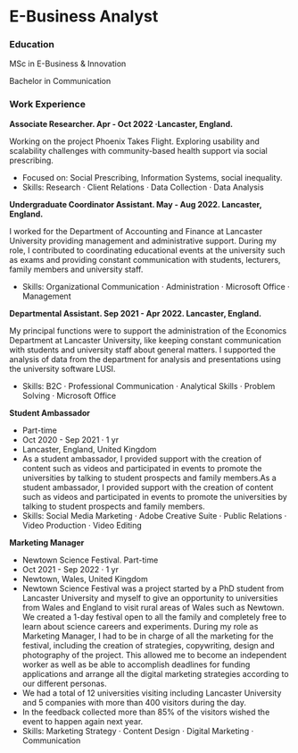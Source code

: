 # E-Business Analyst

### Education
MSc in E-Business & Innovation

Bachelor in Communication

### Work Experience
**Associate Researcher. Apr - Oct 2022 ·Lancaster, England.**

Working on the project Phoenix Takes Flight. Exploring usability and scalability challenges with community-based health support via social prescribing.
- Focused on: Social Prescribing, Information Systems, social inequality.
- Skills: Research · Client Relations · Data Collection · Data Analysis


**Undergraduate Coordinator Assistant. May - Aug 2022. Lancaster, England.**

I worked for the Department of Accounting and Finance at Lancaster University providing management and administrative support. During my role, I contributed to coordinating educational events at the university such as exams and providing constant communication with students, lecturers, family members and university staff.
- Skills: Organizational Communication · Administration · Microsoft Office · Management


**Departmental Assistant. Sep 2021 - Apr 2022. Lancaster, England.**

My principal functions were to support the administration of the Economics Department at Lancaster University, like keeping constant communication with students and university staff about general matters. I supported the analysis of data from the department for analysis and presentations using the university software LUSI.
- Skills: B2C · Professional Communication · Analytical Skills · Problem Solving · Microsoft Office


**Student Ambassador**
- Part-time
- Oct 2020 - Sep 2021 · 1 yr
- Lancaster, England, United Kingdom
- As a student ambassador, I provided support with the creation of content such as videos and participated in events to promote the universities by talking to student prospects and family members.As a student ambassador, I provided support with the creation of content such as videos and participated in events to promote the universities by talking to student prospects and family members.
- Skills: Social Media Marketing · Adobe Creative Suite · Public Relations · Video Production · Video Editing


**Marketing Manager**
- Newtown Science Festival. Part-time
- Oct 2021 - Sep 2022 · 1 yr
- Newtown, Wales, United Kingdom
- Newtown Science Festival was a project started by a PhD student from Lancaster University and myself to give an opportunity to universities from Wales and England to visit rural areas of Wales such as Newtown. We created a 1-day festival open to all the family and completely free to learn about science careers and experiments.
During my role as Marketing Manager, I had to be in charge of all the marketing for the festival, including the creation of strategies, copywriting, design and photography of the project. This allowed me to become an independent worker as well as be able to accomplish deadlines for funding applications and arrange all the digital marketing strategies according to our different personas. 
- We had a total of 12 universities visiting including Lancaster University and 5 companies with more than 400 visitors during the day. 
- In the feedback collected more than 85% of the visitors wished the event to happen again next year.
- Skills: Marketing Strategy · Content Design · Digital Marketing · Communication


